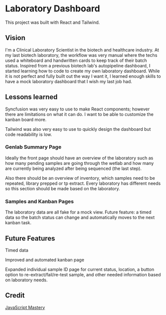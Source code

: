 # Laboratory Dashboard

This project was built with React and Tailwind.

## Vision

I'm a Clinical Laboratory Scientist in the biotech and healthcare industry. At my last biotech laboratory, the workflow was very manual where the techs used a whiteboard and handwritten cards to keep track of their batch status. Inspired from a previous biotech lab's autopipeline dashboard, I started learning how to code to create my own laboratory dashboard. While it is not perfect and fully built out the way I want it, I learned enough skills to have a mock laboratory dashboard that I wish my last job had.

## Lessons learned

Syncfusion was very easy to use to make React components; however there are limitations on what it can do. I want to be able to customize the kanban board more.

Tailwind was also very easy to use to quickly design the dashboard but code readability is low.

### Genlab Summary Page

Ideally the front page should have an overview of the laboratory such as how many pending samples are going through the wetlab and how many are currently being analyzed after being sequenced (the last step).

Also there should be an overview of inventory, which samples need to be repeated, library prepped or tp extract. Every laboratory has different needs so this section should be made based on the laboratory.

### Samples and Kanban Pages

The laboratory data are all fake for a mock view. Future feature: a timed data so the batch status can change and automatically moves to the next kanban task.

## Future Features

Timed data

Improved and automated kanban page

Expanded individual sample ID page for current status, location, a button option to re-extract/fail/re-test sample, and other needed information based on laboratory needs.

## Credit

[JavaScript Mastery](https://www.youtube.com/watch?v=jx5hdo50a2M&ab_channel=JavaScriptMastery)
